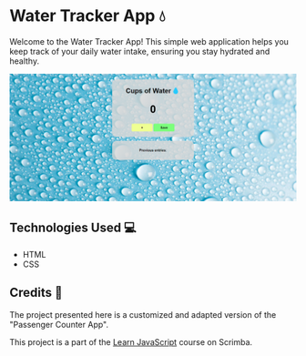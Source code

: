 # Water Tracker App 💧
Welcome to the Water Tracker App! This simple web application helps you keep track of your daily water intake, ensuring you stay hydrated and healthy.

![Water Tracker App Screenshot](./img/water-tracker-app-screenshot.png)

## Technologies Used 💻
- HTML
- CSS

## Credits 🙌
The project presented here is a customized and adapted version of the "Passenger Counter App".

This project is a part of the [Learn JavaScript](https://scrimba.com/learn/learnjavascript) course on Scrimba. 